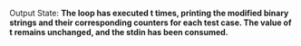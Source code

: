 Output State: **The loop has executed t times, printing the modified binary strings and their corresponding counters for each test case. The value of t remains unchanged, and the stdin has been consumed.**